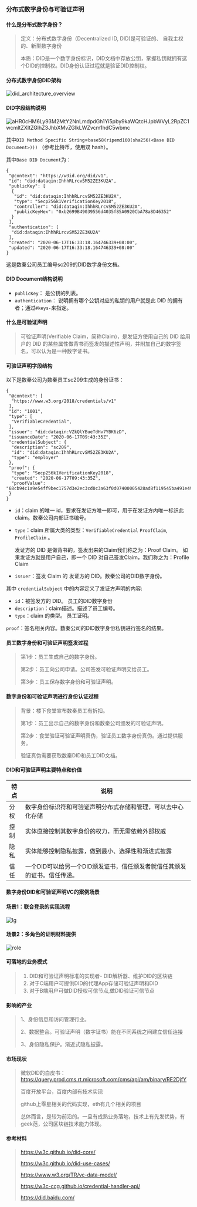 ### 分布式数字身份与可验证声明

#### 什么是分布式数字身份？

> 定义：分布式数字身份（Decentralized ID, DID)是可验证的、 自我主权的、新型数字身份
>
> 本质：DID是一个数字身份标识，DID文档中存放公钥，掌握私钥就拥有这个DID的控制权。DID身份认证过程就是验证DID控制权。

#### 分布式数字身份DID架构

![did_architecture_overview](./did_architecture_overview.svg)

#### DID字段结构说明

![aHR0cHM6Ly93M2MtY2NnLmdpdGh1Yi5pby9kaWQtcHJpbWVyL2RpZC1wcmltZXItZGlhZ3JhbXMvZGlkLWZvcm1hdC5wbmc](./aHR0cHM6Ly93M2MtY2NnLmdpdGh1Yi5pby9kaWQtcHJpbWVyL2RpZC1wcmltZXItZGlhZ3JhbXMvZGlkLWZvcm1hdC5wbmc.jpeg)

其中`DID Method Specific String`=`base58(ripemd160(sha256(<Base DID Document>)))` （参考比特币，使用双 hash）。

其中`Base DID Document`为：

```
{
 "@context": "https://w3id.org/did/v1",
 "id": "did:dataqin:IhhhRLrcvSM52ZE3KU2A",
 "publicKey": [
  {
   "id": "did:dataqin:IhhhRLrcvSM52ZE3KU2A",
   "type": "Secp256k1VerificationKey2018",
   "controller": "did:dataqin:IhhhRLrcvSM52ZE3KU2A",
   "publicKeyHex": "0xb2699B49039556d4035f85A0920CbA78a8D46352"
  }
 ],
 "authentication": [
  "did:dataqin:IhhhRLrcvSM52ZE3KU2A"
 ],
 "created": "2020-06-17T16:33:18.164746339+08:00",
 "updated": "2020-06-17T16:33:18.164746339+08:00"
}
```

这是数秦公司员工编号sc209的DID数字身份文档。

#### DID Document结构说明

- `publicKey`： 是公钥的列表。
- `authentication`： 说明拥有哪个公钥对应的私钥的用户就是此 DID 的拥有者；通过`#keys-`来指定。

#### 什么是可验证声明

> 可验证声明(Verifiable Claim，简称Claim)，是发证方使用自己的 DID 给用户的 DID 的某些属性做背书而签发的描述性声明，并附加自己的数字签名，可以认为是一种数字证书。
>

#### 可验证声明字段结构

以下是数秦公司为数秦员工sc209生成的身份证书：

```
{
 "@context": [
  "https://www.w3.org/2018/credentials/v1"
 ],
 "id": "1001",
 "type": [
  "VerifiableCredential",
 ],
 "issuer": "did:dataqin:VZkQlYBueTdHv7YBK6zD",
 "issuanceDate": "2020-06-17T09:43:35Z",
 "credentialSubject": {
  "description": "sc209",
  "id": "did:dataqin:IhhhRLrcvSM52ZE3KU2A",
  "type": "employer"
 },
 "proof": {
  "type": "Secp256k1VerificationKey2018",
  "created": "2020-06-17T09:43:35Z",
  "proofValue": "68cb94c1a9e54ff9bec1757d3e2ec3cd0c3a63f0d07400005428ad8f119545ba491e494076bd38234e03115ee3dce08655c34e2fc886749776c9e37e5eab3d6f"
 }
}
```

- `id`：claim 的唯一 id，要求在发证方唯一即可，用于在发证方内唯一标识此 claim。数秦公司内部证书编号。

- `type`：claim 所属大类的类型：`VerifiableCredential` `ProofClaim`, `ProfileClaim` 。

  发证方的 DID 是做背书的，签发出来的Claim我们称之为：Proof Claim。
  如果发证方就是用户自己，即一个 DID 对自己签发Claim，我们称之为：Profile Claim

- `issuer`：签发 Claim 的 发证方的 DID。数秦公司的DID数字身份。

其中 `credentialSubject` 中的内容定义了发证方声明的内容:

- `id`：被签发方的 DID。 员工的DID数字身份
- `description`：claim描述。描述了员工编号。
- `type`：claim 的类型。 员工证明。

`proof`：签名相关内容。数秦公司的DID数字身份私钥进行签名的结果。

#### 员工数字身份和可验证声明签发过程

> 第1步：员工生成自己的数字身份。
>
> 第2步：员工向公司申请。公司签发可验证声明交给员工。
>
> 第3步：员工保存数字身份和可验证声明。

#### 数字身份和可验证声明进行身份认证过程

> 背景：楼下食堂宣布数秦员工有折扣。
>
> 第1步：员工出示自己的数字身份和数秦公司颁发的可验证声明。
>
> 第2步：食堂验证可验证声明真伪，验证员工数字身份真伪。通过提供服务。
>
> 验证真伪需要获取数秦DID和员工DID文档。

#### DID和可验证声明主要特点和价值

| 特点 | 说明                                                         |
| ---- | ------------------------------------------------------------ |
| 分权 | 数字身份标识符和可验证声明分布式存储和管理，可以去中心化存储 |
| 控制 | 实体直接控制其数字身份的权力，而无需依赖外部权威             |
| 隐私 | 实体能够控制隐私披露，做到最小、选择性和渐进式披露           |
| 信任 | 一个DID可以给另一个DID颁发证书，信任颁发者就信任其颁发的证书。信任传递。 |

#### 数字身份DID和可验证声明VC的案例场景

#### 场景1：联合登录的实现流程

![lg](./lg.png)

#### 场景2：多角色的证明材料提供

![role](./role.jpg)

#### 可落地的业务模式

> 1. DID和可验证声明标准的实现者- DID解析器、维护DID的区块链
> 2. 对于C端用户可提供DID的代理App存储可验证声明和DID
> 3. 对于B端用户可做DID授权可信节点,做DID验证可信节点

#### 影响的产业

> 1、身份信息和访问管理行业。
>
> 2、数据整合。可验证声明（数字证书）能在不同系统之间建立信任连接
>
> 3、身份隐私保护。渐近式隐私披露。

#### 市场现状

> 微软DID的白皮书：https://query.prod.cms.rt.microsoft.com/cms/api/am/binary/RE2DjfY
>
> 百度开放平台，百度内部有技术实现
>
> github上零星相关的代码实现，eth有几个相关的项目
>
> 总体而言，是较为前沿的。一旦有成熟业务落地，技术上有先发优势，有geek范，公司区块链技术能力体现。



#### 参考材料

> https://w3c.github.io/did-core/
>
> https://w3c.github.io/did-use-cases/
>
> https://www.w3.org/TR/vc-data-model/
>
> https://w3c-ccg.github.io/credential-handler-api/
>
> https://did.baidu.com/